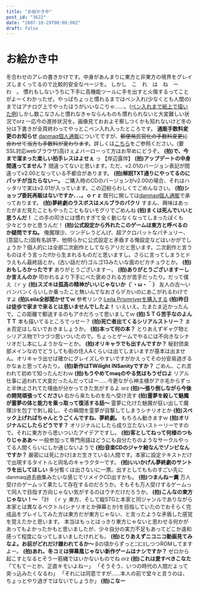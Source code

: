 ```yaml
---
title: "お絵かき中"
post_id: "3622"
date: "2007-10-29T00:00:00Z"
draft: false
---
```


# お絵かき中

冬合わせのアレの書きかけです。中身があんまりに東方と非東方の境界をグレイズしまくってるので比較的安全なページを。 しかし　こ　れ　は　ね　ー　わ　。 慣れもしないうちに下手に高機能ツールに手を出すと火傷するってことがよーくわかったぜ。やっぱちょっと慣れるまではペン入れ(少なくとも人間の)まではアナログ上でやったほうがいいなこりゃ……。([ペン入れまで紙上で描いた例](/3613))しかし数こなさんと慣れなきゃならんものも慣れられないと大変難しい状況でorz 一応今の進捗状況を。画像見ておおよそ察しつくかも知れないけど冬の分は下書きが全頁終わってやっとこペン入れ入ったところです。 **通販手数料変更のお知らせ** [danmaq個人通販](http://e.danmaq.com/)についてですが、<del>郵便局民営化の手数料変更に合わせて当方も手数料が変わります</del>。詳しくは[こちら](https://www1n.sppd.ne.jp/danmaq.com/e-danmaq/index.cgi?type=info#11)をご参照ください。(要SSL対応webブラウザ)高けぇよバーローって方はお早めにどうぞ。 **(拍)で、今まで溜まった楽しい拍手レスはよせぇ** っ 【岸辺露伴】 **(拍)アップデートの中身間違ってません？** 間違ってないと思います。ただ、v2.01のバージョン表記が間違ってv2.00となっている不都合があります。 **(拍)解説TXT通りにやってるのにパッチが当たらないー。** ご購入時のCDのバージョンがv2.00の場合、それはハッタリで実はv2.01が入っています。この辺紛らわしくてごめんなさい。 **(拍)ショップ委託再販はないですか．．．。ｏｒｚ** 既刊に関しては[danmaq個人通販](http://e.danmaq.com/)で承っております。 **(拍)夢終劇のラスボスはメルブラのパクリ** すまん、興味はあったがまだ見たこともやったこともないモグリでごめんね **(拍)まくは死んでいいと思うんだ！** この手の叩きには慣れすぎて全く動じなくなってしまったぼくも少々どうかと思うんだ！ **(拍)公式設定から外れたこのゲームは東方と呼べるのか疑問ですね。** 俺魔理沙、ツンデレうどんげ、超アクロバットなパチュリー、(意図した)固有名誤字、他明らかに公式設定と矛盾する俺設定などはいかがでしょうか？個人的には全部二次創作としてならアリだと思います。二次創作と言うものはそう言ったifから生まれるものだと思いますし。さらに言ってしまうとドラえもん最終話とか。(古い話だが)ゴルゴ13みたいな面のピカチュウとか。 **(拍)おもしろかったです** ありがとうございますー。 **(拍)ありがとうございますーしか言えんのか** 叩かれるより下手にべた褒めされる方が苦手だったり。だって僕え（ｒｙ **(拍)スズキは孤高の精神がいいじゃないか（´・ω・｀）** 友人の古～いバンバンくらいしか乗ったこと無いんでなおさらデカいのにあこがれるわけですよ **(拍)Leila全部聞かせてｗ** 参考リンク:[Leila Prismriverを購入する](https://www1n.sppd.ne.jp/danmaq.com/e-danmaq/index.cgi?type=cat&no=00001000003) **(拍)昨日は徒歩で家まで来るとは思いませんでしたよ！** いえいえ。たまたま近かったんで。この距離で郵送するのもアホだろって思いましてｗ **(拍)ＳＴＧ苦手なのよんＴＴ** 本も描いてるところでっせー？ **(拍)死亡者出てくるシリアルストリー？** まぁ否定はしないでおきましょうか。 **(拍)本って何の本？** とりあえずギャグ物とシリアス物で1つづつ思いついたので。ちょっとゲームでやるには不向きなシナリオだし本にしようかなーとか。 **(拍)オリキャラでも出すんですか？** 秘封倶楽部メインなのでどうしても街の住人Aくらいは出てしまいますが基本は出ません。オリキャラ出せば確かにグレイズしやすいですがかえってその分安易過ぎるかなぁと思ってみたり。 **(拍)新作はTWilight INSanityですか？** ごめん、これ言われて初めて知ったんだわｗ **(拍)もうやめてmaqのやる気はもうゼロよ** リアル仕事に追われて大変だったんだってばー……今更ながら神主様がアホ毛からずっと半休止されてた理由が分かってきた気がするよ orz **(拍)～張り倒しながら今後の開発頑張ってください** 右から来たものを左へ受け流す **(拍)霊夢を殺して魅魔が霊夢の体と能力を乗っ取って復活する話～** 霊夢に化けた魅魔が狂い出して魔理沙を包丁で刺し殺し、その瞬間を霊夢が目撃してしまうシナリオとか **(拍)スペック上げればちゃんとうごくんですね、夢終劇。** もちろん動きますｗ **(拍)オリジナルにしたらどうです？** オリジナルにしたら成り立たないストーリーですので。それに東方から思いついたアイデアですし。 **(拍)客としてねって何様のつもりじゃああ～** 一般参加って専門用語はどうにも自分たちのようなサークルやってる人間くらいにしか通じないようで **(拍)音楽CDのジャケ絵なんでゾンビなんですか？** 厳密には死にかけ(まだ生きている)人間です。本家に設定テキストだけで出現するタイトルと同名のキャラクターです。 **(拍)いいかげん夢終劇のサントラを出してほしい** 多分暫くは出さないに一票。出すとしてもものすごい先にdanmaq過去曲集みたいな感じでリメイクCD出すかも。 **(拍)つまんねー糞** 万人受けのゲームって果たして存在するのだろうか。そもそも万人受けするゲームって同人で目指す方向じゃない気がするのはウチだけだろうか。 **(拍)こんなの東方じゃない！～** 「計　（ｒｙ 東方、そして縦STGと本家と同ジャンルでありながら本家とは異なるベクトル(シナリオとか弾幕とか)を目指していたのでおそらく完成品をプレイしてみた方は東方だが東方じゃない、と言ったような矛盾した感覚を覚えたかと思います。 本当はもっとはっきり東方じゃないと思わせる何かがあってもよかったかもと思いましたが、少々自分の実力不足もあってどこか違和感って程度になってしまいましたけれども。 **(拍)とりあえずニコニコ動画見てみなよ。お前がどれだけ嫌われてるか～** βの頃からずっとﾆﾖﾆﾖしつつROMしてますよー。 **(拍)あれ、冬コミは弾幕風じゃない新作ゲームはナシですか？** ゼロから起こすとなるとそう一筋縄ではいかないものでね orz **(拍)これは愛すべきこなた** 「てもてーとか、正直キモいよねー」 「そうそう、いつの時代の人間だよって突っ込みたくなるわ」 「それには同意ですが……本人の前で堂々と言うのは、ちょっとやり過ぎではないでしょうか」 **(拍)こなー**

